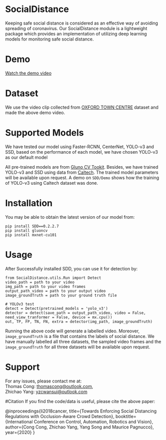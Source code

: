 # SocialDistance
Keeping safe social distance is considered as an effective way of avoiding spreading of coronavirus. Our SocialDistance module is a lightweight package which provides an implementation of utilizing deep learning models for monitoring safe social distance.

# Demo
[Watch the demo video](https://www.youtube.com/watch?v=1s46BJJj6rw&t=5s)

# Dataset
We use the video clip collected from [OXFORD TOWN CENTRE](https://www.robots.ox.ac.uk/ActiveVision/Research/Projects/2009bbenfold_headpose/project.html) dataset and made the above demo video.

# Supported Models
We have tested our model using Faster-RCNN, CenterNet, YOLO-v3 and SSD, based on the performance of each model, we have chosen YOLO-v3 as our default model

All pre-trained models are from [Gluno CV Tookit](https://github.com/dmlc/gluon-cv). Besides, we have trained YOLO-v3 and SSD using data from [Caltech](http://www.vision.caltech.edu/Image_Datasets/CaltechPedestrians/). The trained model parameters will be available upon request. A demo on `SDD/Demo` shows how the training of YOLO-v3 using Caltech dataset was done.

# Installation
You may be able to obtain the latest version of our model from:
```
pip install SDD==0.2.2.7
pip install gluoncv
pip install mxnet-cu101
```

# Usage
After Successfully installed SDD, you can use it for detection by:
```
from SocialDistance.utils.Run import Detect
video_path = path to your video
img_path = path to your video frames
output_path_video = path to your output video
image_groundTruth = path to your ground truth file

# YOLOv3 test
detect = Detect(pretrained_models = 'yolo_v3')
detector = detect(save_path = output_path_video, video = False, need_view_tranformer = False, device = mx.cpu())
out, TP, FP, TN, FN, extra = detector(img_path, image_groundTruth)
```
Running the above code will generate a labelled video. Moreover, `image_groundTruth` is a file that contains the labels of social distance. We have manually labelled all three datasets, the sampled video frames and the `image_groundTruth` for all three datasets will be available upon request.

# Support
For any issues, please contact me at:  
Thomas Cong: thomascong@outlook.com,  
Zhichao Yang: yzcwansui@outlook.com

#Citation
If you find the code/data is useful, please cite the above paper:

@inproceedings{li2018cancer,
    title={Towards Enforcing Social Distancing Regulations with Occlusion-Aware Crowd Detection},
    booktitle={International Conference on Control, Automation, Robotics and Vision},
    author={Cong Cong, Zhichao Yang, Yang Song and Maurice Pagnucco},
    year={2020}
}
